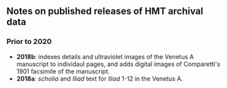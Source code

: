 

## Notes on published releases of HMT archival data





### Prior to 2020

-  **2018b**:  indexes details and ultraviolet images of the Venetus A manuscript to individaul pages, and adds digital images of Comparetti's 1901 facsimile of the manuscript.
-  **2018a**:  *scholia* and *Iliad* text for *Iliad* 1-12 in the Venetus A.
